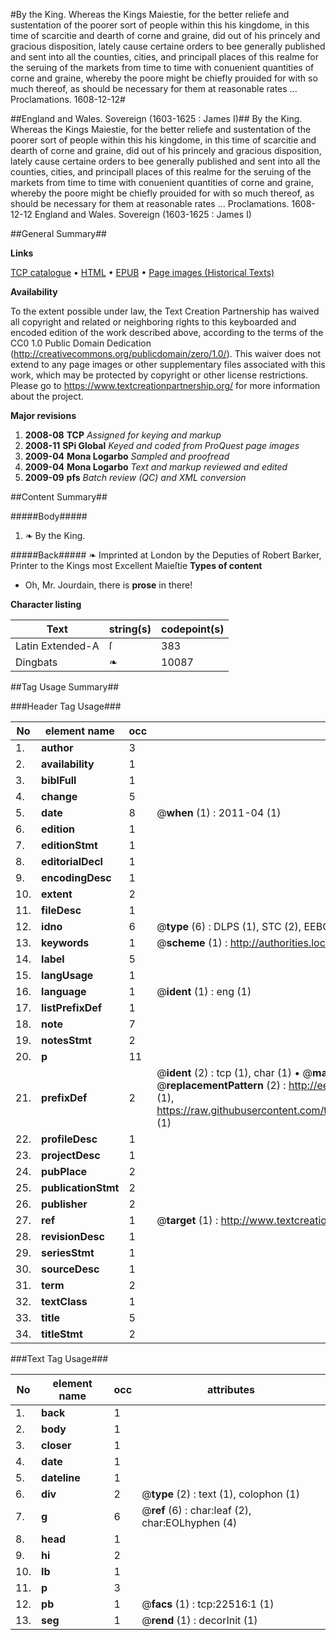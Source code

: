 #By the King. Whereas the Kings Maiestie, for the better reliefe and sustentation of the poorer sort of people within this his kingdome, in this time of scarcitie and dearth of corne and graine, did out of his princely and gracious disposition, lately cause certaine orders to bee generally published and sent into all the counties, cities, and principall places of this realme for the seruing of the markets from time to time with conuenient quantities of corne and graine, whereby the poore might be chiefly prouided for with so much thereof, as should be necessary for them at reasonable rates ... Proclamations. 1608-12-12#

##England and Wales. Sovereign (1603-1625 : James I)##
By the King. Whereas the Kings Maiestie, for the better reliefe and sustentation of the poorer sort of people within this his kingdome, in this time of scarcitie and dearth of corne and graine, did out of his princely and gracious disposition, lately cause certaine orders to bee generally published and sent into all the counties, cities, and principall places of this realme for the seruing of the markets from time to time with conuenient quantities of corne and graine, whereby the poore might be chiefly prouided for with so much thereof, as should be necessary for them at reasonable rates ...
Proclamations. 1608-12-12
England and Wales. Sovereign (1603-1625 : James I)

##General Summary##

**Links**

[TCP catalogue](http://www.ota.ox.ac.uk/tcp/)  • 
[HTML](http://tei.it.ox.ac.uk/tcp/Texts-HTML/free/A22/A22050.html)  • 
[EPUB](http://tei.it.ox.ac.uk/tcp/Texts-EPUB/free/A22/A22050.epub) • 
[Page images (Historical Texts)](https://historicaltexts.jisc.ac.uk/eebo-99856876e)

**Availability**

To the extent possible under law, the Text Creation Partnership has waived all copyright and related or neighboring rights to this keyboarded and encoded edition of the work described above, according to the terms of the CC0 1.0 Public Domain Dedication (http://creativecommons.org/publicdomain/zero/1.0/). This waiver does not extend to any page images or other supplementary files associated with this work, which may be protected by copyright or other license restrictions. Please go to https://www.textcreationpartnership.org/ for more information about the project.

**Major revisions**

1. __2008-08__ __TCP__ *Assigned for keying and markup*
1. __2008-11__ __SPi Global__ *Keyed and coded from ProQuest page images*
1. __2009-04__ __Mona Logarbo__ *Sampled and proofread*
1. __2009-04__ __Mona Logarbo__ *Text and markup reviewed and edited*
1. __2009-09__ __pfs__ *Batch review (QC) and XML conversion*

##Content Summary##

#####Body#####

1. ❧ By the King.

#####Back#####
❧ Imprinted at London by the Deputies of Robert Barker, Printer to the Kings most Excellent Maieſtie
**Types of content**

  * Oh, Mr. Jourdain, there is **prose** in there!

**Character listing**


|Text|string(s)|codepoint(s)|
|---|---|---|
|Latin Extended-A|ſ|383|
|Dingbats|❧|10087|

##Tag Usage Summary##

###Header Tag Usage###

|No|element name|occ|attributes|
|---|---|---|---|
|1.|__author__|3||
|2.|__availability__|1||
|3.|__biblFull__|1||
|4.|__change__|5||
|5.|__date__|8| @__when__ (1) : 2011-04 (1)|
|6.|__edition__|1||
|7.|__editionStmt__|1||
|8.|__editorialDecl__|1||
|9.|__encodingDesc__|1||
|10.|__extent__|2||
|11.|__fileDesc__|1||
|12.|__idno__|6| @__type__ (6) : DLPS (1), STC (2), EEBO-CITATION (1), PROQUEST (1), VID (1)|
|13.|__keywords__|1| @__scheme__ (1) : http://authorities.loc.gov/ (1)|
|14.|__label__|5||
|15.|__langUsage__|1||
|16.|__language__|1| @__ident__ (1) : eng (1)|
|17.|__listPrefixDef__|1||
|18.|__note__|7||
|19.|__notesStmt__|2||
|20.|__p__|11||
|21.|__prefixDef__|2| @__ident__ (2) : tcp (1), char (1)  •  @__matchPattern__ (2) : ([0-9\-]+):([0-9IVX]+) (1), (.+) (1)  •  @__replacementPattern__ (2) : http://eebo.chadwyck.com/downloadtiff?vid=$1&page=$2 (1), https://raw.githubusercontent.com/textcreationpartnership/Texts/master/tcpchars.xml#$1 (1)|
|22.|__profileDesc__|1||
|23.|__projectDesc__|1||
|24.|__pubPlace__|2||
|25.|__publicationStmt__|2||
|26.|__publisher__|2||
|27.|__ref__|1| @__target__ (1) : http://www.textcreationpartnership.org/docs/. (1)|
|28.|__revisionDesc__|1||
|29.|__seriesStmt__|1||
|30.|__sourceDesc__|1||
|31.|__term__|2||
|32.|__textClass__|1||
|33.|__title__|5||
|34.|__titleStmt__|2||


###Text Tag Usage###

|No|element name|occ|attributes|
|---|---|---|---|
|1.|__back__|1||
|2.|__body__|1||
|3.|__closer__|1||
|4.|__date__|1||
|5.|__dateline__|1||
|6.|__div__|2| @__type__ (2) : text (1), colophon (1)|
|7.|__g__|6| @__ref__ (6) : char:leaf (2), char:EOLhyphen (4)|
|8.|__head__|1||
|9.|__hi__|2||
|10.|__lb__|1||
|11.|__p__|3||
|12.|__pb__|1| @__facs__ (1) : tcp:22516:1 (1)|
|13.|__seg__|1| @__rend__ (1) : decorInit (1)|
